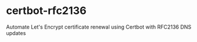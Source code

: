 # certbot-rfc2136
Automate Let's Encrypt certificate renewal using Certbot with RFC2136 DNS updates
